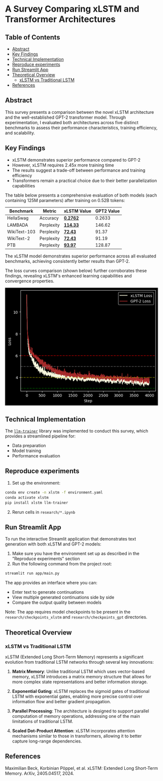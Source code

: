 # A Survey Comparing xLSTM and Transformer Architectures

## Table of Contents
- [Abstract](#abstract)
- [Key Findings](#key-findings)
- [Technical Implementation](#technical-implementation)
- [Reproduce experiments](#reproduce-experiments)
- [Run Streamlit App](#run-streamlit-app)
- [Theoretical Overview](#theoretical-overview)
  - [xLSTM vs Traditional LSTM](#xlstm-vs-traditional-lstm)
- [References](#references)

## Abstract

This survey presents a comparison between the novel xLSTM architecture and the well-established GPT-2 transformer model. Through experimentation, I evaluated both architectures across five distinct benchmarks to assess their performance characteristics, training efficiency, and scalability.

## Key Findings

- xLSTM demonstrates superior performance compared to GPT-2
- However, xLSTM requires 2.45x more training time
- The results suggest a trade-off between performance and training efficiency
- Transformers remain a practical choice due to their better parallelization capabilities

The table below presents a comprehensive evaluation of both models (each containing 125M parameters) after training on 0.52B tokens:

| Benchmark    | Metric     | xLSTM Value            | GPT2 Value |
|--------------|------------|------------------------|------------|
| HellaSwag    | Accuracy   | **<u>0.2762</u>**      | 0.2633     |
| LAMBADA      | Perplexity | **<u>114.33</u>**      | 146.62     |
| WikiText-103 | Perplexity | **<u>72.43</u>**       | 91.37      |
| WikiText-2   | Perplexity | **<u>72.43</u>**       | 91.19      |
| PTB          | Perplexity | **<u>93.97</u>**       | 128.87     |

The xLSTM model demonstrates superior performance across all evaluated benchmarks, achieving consistently better results than GPT-2.

The loss curves comparison (shown below) further corroborates these findings, revealing xLSTM's enhanced learning capabilities and convergence properties.

![Loss Curves Comparison](assets/output.png)

## Technical Implementation

The [`llm-trainer`](https://github.com/Skripkon/llm_trainer) library was implemented to conduct this survey, which provides a streamlined pipeline for:
- Data preparation
- Model training
- Performance evaluation

## Reproduce experiments

1. Set up the environment:

```bash
conda env create -n xlstm -f environment.yaml 
conda activate xlstm
pip install xlstm llm-trainer
```

2. Rerun cells in `research/*.ipynb`

## Run Streamlit App

To run the interactive Streamlit application that demonstrates text generation with both xLSTM and GPT-2 models:

1. Make sure you have the environment set up as described in the "Reproduce experiments" section
2. Run the following command from the project root:

```bash
streamlit run app/main.py
```

The app provides an interface where you can:
- Enter text to generate continuations
- View multiple generated continuations side by side
- Compare the output quality between models

Note: The app requires model checkpoints to be present in the `research/checkpoints_xlstm` and `research/checkpoints_gpt` directories.

## Theoretical Overview

### xLSTM vs Traditional LSTM

xLSTM (Extended Long Short-Term Memory) represents a significant evolution from traditional LSTM networks through several key innovations:

1. **Matrix Memory**: Unlike traditional LSTM which uses vector-based memory, xLSTM introduces a matrix memory structure that allows for more complex state representations and better information storage.

2. **Exponential Gating**: xLSTM replaces the sigmoid gates of traditional LSTM with exponential gates, enabling more precise control over information flow and better gradient propagation.

3. **Parallel Processing**: The architecture is designed to support parallel computation of memory operations, addressing one of the main limitations of traditional LSTM.

4. **Scaled Dot-Product Attention**: xLSTM incorporates attention mechanisms similar to those in transformers, allowing it to better capture long-range dependencies.


## References

Maximilian Beck, Korbinian Pöppel, et al. xLSTM: Extended Long Short-Term Memory. ArXiv, 2405.04517, 2024.